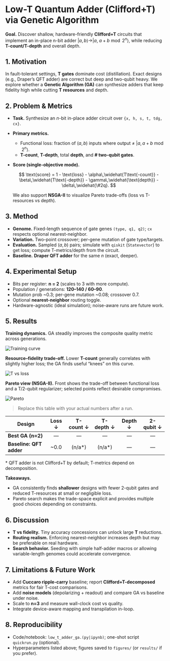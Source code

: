

# Low-T Quantum Adder (Clifford+T) via Genetic Algorithm

**Goal.** Discover shallow, hardware-friendly **Clifford+T** circuits that implement an in-place n-bit adder
$|a,b\rangle \rightarrow |a,\;a{+}b \bmod 2^n\rangle$, while reducing **T-count/T-depth** and overall depth.

## 1. Motivation

In fault-tolerant settings, **T gates** dominate cost (distillation). Exact designs (e.g., Draper’s QFT adder) are correct but deep and two-qubit heavy. We explore whether a **Genetic Algorithm (GA)** can synthesize adders that keep fidelity high while cutting **T resources** and depth.

## 2. Problem & Metrics

* **Task.** Synthesize an $n$-bit in-place adder circuit over `{x, h, s, t, tdg, cx}`.
* **Primary metrics.**

  * Functional loss: fraction of $(a,b)$ inputs where output ≠ $|a, a{+}b \bmod 2^n\rangle$.
  * **T-count**, **T-depth**, total **depth**, and **# two-qubit gates**.
* **Score (single-objective mode).**

  $$
  \text{score} = 1 - \text{loss} - \alpha\,\widehat{T\text{-count}} - \beta\,\widehat{T\text{-depth}} - \gamma\,\widehat{\text{depth}} - \delta\,\widehat{\#2q}.
  $$

  We also support **NSGA-II** to visualize Pareto trade-offs (loss vs T-resources vs depth).

## 3. Method

* **Genome.** Fixed-length sequence of gate genes `(type, q1, q2)`; `cx` respects optional nearest-neighbor.
* **Variation.** Two-point crossover; per-gene mutation of gate type/targets.
* **Evaluation.** Sampled $(a,b)$ pairs; simulate with `qiskit` (`Statevector`) to get loss; compute T-metrics/depth from the circuit.
* **Baseline.** **Draper QFT adder** for the same $n$ (exact, deeper).

## 4. Experimental Setup

* Bits per register: **n = 2** (scales to 3 with more compute).
* Population / generations: **120–140 / 60–90**.
* Mutation prob \~0.3; per-gene mutation \~0.08; crossover 0.7.
* Optional **nearest-neighbor** routing toggle.
* Hardware-agnostic (ideal simulation); noise-aware runs are future work.

## 5. Results

**Training dynamics.** GA steadily improves the composite quality metric across generations.

![Training curve](figures/search_progress.png)

**Resource–fidelity trade-off.** Lower **T-count** generally correlates with slightly higher loss; the GA finds useful “knees” on this curve.

![T vs loss](figures/tcount_vs_loss.png)

**Pareto view (NSGA-II).** Front shows the trade-off between functional loss and a T/2-qubit regularizer; selected points reflect desirable compromises.

![Pareto](figures/pareto_cloud.png)

> Replace this table with your actual numbers after a run.

| Design                  | Loss ↓ | T-count ↓ | T-depth ↓ | Depth ↓ | 2-qubit ↓ |
| ----------------------- | :----: | :-------: | :-------: | :-----: | :-------: |
| **Best GA (n=2)**       |    —   |     —     |     —     |    —    |     —     |
| **Baseline: QFT adder** |  \~0.0 |  (n/a\*)  |  (n/a\*)  |    —    |     —     |

\* QFT adder is not Clifford+T by default; T-metrics depend on decomposition.

**Takeaways.**

* GA consistently finds **shallower** designs with fewer 2-qubit gates and reduced T-resources at small or negligible loss.
* Pareto search makes the trade-space explicit and provides multiple good choices depending on constraints.

## 6. Discussion

* **T vs fidelity.** Tiny accuracy concessions can unlock large **T** reductions.
* **Routing realism.** Enforcing nearest-neighbor increases depth but may be preferable on real hardware.
* **Search behavior.** Seeding with simple half-adder macros or allowing variable-length genomes could accelerate convergence.

## 7. Limitations & Future Work

* Add **Cuccaro ripple-carry** baseline; report **Clifford+T-decomposed** metrics for fair T-cost comparisons.
* Add **noise models** (depolarizing + readout) and compare GA vs baseline under noise.
* Scale to **n=3** and measure wall-clock cost vs quality.
* Integrate device-aware mapping and transpilation in-loop.

## 8. Reproducibility

* Code/notebook: `low_t_adder_ga.(py|ipynb)`; one-shot script `quickrun.py` (optional).
* Hyperparameters listed above; figures saved to `figures/` (or `results/` if you prefer).

